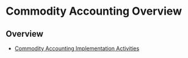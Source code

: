 ﻿# Commodity Accounting Overview

## Overview

- [Commodity Accounting Implementation Activities](CommodityImplementationActivities.md)

